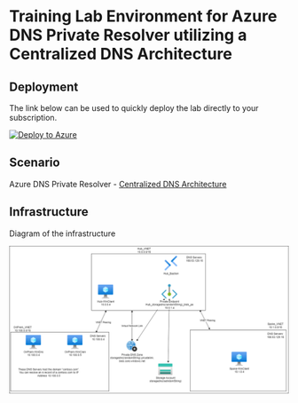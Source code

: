 # Training Lab Environment for Azure DNS Private Resolver utilizing a Centralized DNS Architecture

## Deployment

The link below can be used to quickly deploy the lab directly to your subscription.

[![Deploy to Azure](https://aka.ms/deploytoazurebutton)](https://portal.azure.com/#create/Microsoft.Template/uri/https%3A%2F%2Fraw.githubusercontent.com%2Fjimgodden%2FAzure_Networking_Labs%2F%2FAzure_PrivateResolver-Centralized_Training%2Fsrc%2Fmain.json)

## Scenario

Azure DNS Private Resolver - [Centralized DNS Architecture](https://learn.microsoft.com/en-us/azure/dns/private-resolver-architecture#centralized-dns-architecture)


## Infrastructure

Diagram of the infrastructure

![Diagram of the infrastructure](diagram.drawio.png)
